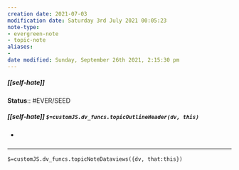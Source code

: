 ```yaml
---
creation date: 2021-07-03
modification date: Saturday 3rd July 2021 00:05:23
note-type:
- evergreen-note
- topic-note
aliases:
-
date modified: Sunday, September 26th 2021, 2:15:30 pm
---
```


##### [[self-hate]]

**Status**:: #EVER/SEED

##### [[self-hate]] `$=customJS.dv_funcs.topicOutlineHeader(dv, this)`

-

### <hr class="dataviews"/>

`$=customJS.dv_funcs.topicNoteDataviews({dv, that:this})`
